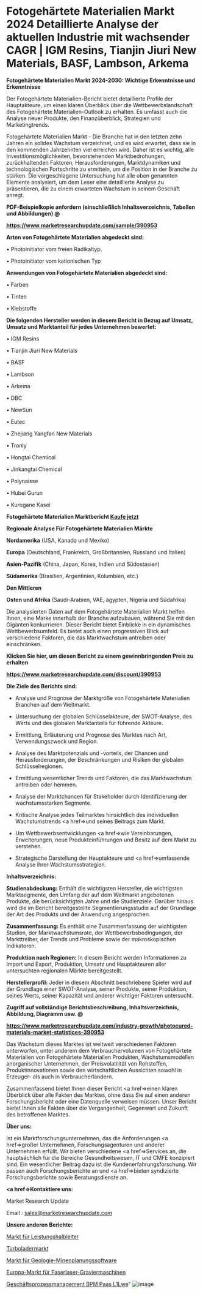 # Fotogehärtete Materialien Markt 2024 Detaillierte Analyse der aktuellen Industrie mit wachsender CAGR | IGM Resins, Tianjin Jiuri New Materials, BASF, Lambson, Arkema

<strong>Fotogehärtete Materialien Markt 2024-2030: Wichtige Erkenntnisse und Erkenntnisse</strong>

Der Fotogehärtete Materialien-Bericht bietet detaillierte Profile der Hauptakteure, um einen klaren Überblick über die Wettbewerbslandschaft des Fotogehärtete Materialien-Outlook zu erhalten. Es umfasst auch die Analyse neuer Produkte, den Finanzüberblick, Strategien und Marketingtrends.

Fotogehärtete Materialien Markt - Die Branche hat in den letzten zehn Jahren ein solides Wachstum verzeichnet, und es wird erwartet, dass sie in den kommenden Jahrzehnten viel erreichen wird. Daher ist es wichtig, alle Investitionsmöglichkeiten, bevorstehenden Marktbedrohungen, zurückhaltenden Faktoren, Herausforderungen, Marktdynamiken und technologischen Fortschritte zu ermitteln, um die Position in der Branche zu stärken. Die vorgeschlagene Untersuchung hat alle oben genannten Elemente analysiert, um dem Leser eine detaillierte Analyse zu präsentieren, die zu einem erwarteten Wachstum in seinem Geschäft anregt.



<strong><b>PDF-Beispielkopie anfordern (einschließlich Inhaltsverzeichnis, Tabellen und Abbildungen) @ </b></strong>

<strong><a href=https://www.marketresearchupdate.com/sample/390953>

<strong>https://www.marketresearchupdate.com/sample/390953</u></a></strong></strong>



<strong>Arten von Fotogehärtete Materialien abgedeckt sind:</strong>

• Photoinitiator vom freien Radikaltyp.

• Photoinitiator vom kationischen Typ



<strong>Anwendungen von Fotogehärtete Materialien abgedeckt sind:</strong>

• Farben

• Tinten

• Klebstoffe



<strong>Die folgenden Hersteller werden in diesem Bericht in Bezug auf Umsatz, Umsatz und Marktanteil für jedes Unternehmen bewertet:</strong>

• IGM Resins

• Tianjin Jiuri New Materials

• BASF

• Lambson

• Arkema

• DBC

• NewSun

• Eutec

• Zhejiang Yangfan New Materials

• Tronly

• Hongtai Chemical

• Jinkangtai Chemical

• Polynaisse

• Hubei Gurun

• Kurogane Kasei



<strong>Fotogehärtete Materialien Marktbericht <a href=https://www.marketresearchupdate.com/buynow/390953>Kaufe jetzt</a></strong>



<strong>Regionale Analyse Für Fotogehärtete Materialien Märkte</strong>



<strong>Nordamerika</strong> (USA, Kanada und Mexiko)



<strong>Europa</strong> (Deutschland, Frankreich, Großbritannien, Russland und Italien)



<strong>Asien-Pazifik</strong> (China, Japan, Korea, Indien und Südostasien)



<strong>Südamerika</strong> (Brasilien, Argentinien, Kolumbien, etc.)



<strong>Den Mittleren</strong> 

<strong>Osten und Afrika</strong> (Saudi-Arabien, VAE, ägypten, Nigeria und Südafrika)

Die analysierten Daten auf dem Fotogehärtete Materialien Markt helfen Ihnen, eine Marke innerhalb der Branche aufzubauen, während Sie mit den Giganten konkurrieren. Dieser Bericht bietet Einblicke in ein dynamisches Wettbewerbsumfeld. Es bietet auch einen progressiven Blick auf verschiedene Faktoren, die das Marktwachstum antreiben oder einschränken.



<strong>Klicken Sie hier, um diesen Bericht zu einem gewinnbringenden Preis zu erhalten
</strong>

<strong><a href=https://www.marketresearchupdate.com/discount/390953>https://www.marketresearchupdate.com/discount/390953</b></u></strong></a>



<strong>Die Ziele des Berichts sind:</strong>

- Analyse und Prognose der Marktgröße von Fotogehärtete Materialien Branchen auf dem Weltmarkt.

- Untersuchung der globalen Schlüsselakteure, der SWOT-Analyse, des Werts und des globalen Marktanteils für führende Akteure.

- Ermittlung, Erläuterung und Prognose des Marktes nach Art, Verwendungszweck und Region.

- Analyse des Marktpotenzials und -vorteils, der Chancen und Herausforderungen, der Beschränkungen und Risiken der globalen Schlüsselregionen.

- Ermittlung wesentlicher Trends und Faktoren, die das Marktwachstum antreiben oder hemmen.

- Analyse der Marktchancen für Stakeholder durch Identifizierung der wachstumsstarken Segmente.

- Kritische Analyse jedes Teilmarktes hinsichtlich des individuellen Wachstumstrends <a href=>und</a> seines Beitrags zum Markt.

- Um Wettbewerbsentwicklungen <a href=>wie</a> Vereinbarungen, Erweiterungen, neue Produkteinführungen und Besitz auf dem Markt zu verstehen.

- Strategische Darstellung der Hauptakteure und <a href=>umfas</a>sende Analyse ihrer Wachstumsstrategien.



<strong>Inhaltsverzeichnis:</strong>



<strong>Studienabdeckung:</strong> Enthält die wichtigsten Hersteller, die wichtigsten Marktsegmente, den Umfang der auf dem Weltmarkt angebotenen Produkte, die berücksichtigten Jahre und die Studienziele. Darüber hinaus wird die im Bericht bereitgestellte Segmentierungsstudie auf der Grundlage der Art des Produkts und der Anwendung angesprochen.



<strong>Zusammenfassung:</strong> Es enthält eine Zusammenfassung der wichtigsten Studien, der Marktwachstumsrate, der Wettbewerbsbedingungen, der Markttreiber, der Trends und Probleme sowie der makroskopischen Indikatoren.



<strong>Produktion nach Regionen:</strong> In diesem Bericht werden Informationen zu Import und Export, Produktion, Umsatz und Hauptakteuren aller untersuchten regionalen Märkte bereitgestellt.



<strong>Herstellerprofil:</strong> Jeder in diesem Abschnitt beschriebene Spieler wird auf der Grundlage einer SWOT-Analyse, seiner Produkte, seiner Produktion, seines Werts, seiner Kapazität und anderer wichtiger Faktoren untersucht.



<strong><b>Zugriff auf vollständige Berichtsbeschreibung, Inhaltsverzeichnis, Abbildung, Diagramm usw. @ </b></strong>

<strong><a href=https://www.marketresearchupdate.com/industry-growth/photocured-materials-market-statistices-390953>https://www.marketresearchupdate.com/industry-growth/photocured-materials-market-statistices-390953</a></strong>

Das Wachstum dieses Marktes ist weltweit verschiedenen Faktoren unterworfen, unter anderem dem Verbrauchervolumen von Fotogehärtete Materialien von Fotogehärtete Materialien Produkten, Wachstumsmodellen anorganischer Unternehmen, der Preisvolatilität von Rohstoffen, Produktinnovationen sowie den wirtschaftlichen Aussichten sowohl in Erzeuger- als auch in Verbraucherländern.

Zusammenfassend bietet Ihnen dieser Bericht <a href=>einen</a> klaren Überblick über alle Fakten des Marktes, ohne dass Sie auf einen anderen Forschungsbericht oder eine Datenquelle verweisen müssen. Unser Bericht bietet Ihnen alle Fakten über die Vergangenheit, Gegenwart und Zukunft des betroffenen Marktes.



<strong>Über uns:</strong>

 ist ein Marktforschungsunternehmen, das die Anforderungen <a href=>großer</a> Unternehmen, Forschungsagenturen und anderer Unternehmen erfüllt. Wir bieten verschiedene <a href=>Services</a> an, die hauptsächlich für die Bereiche Gesundheitswesen, IT und CMFE konzipiert sind. Ein wesentlicher Beitrag dazu ist die Kundenerfahrungsforschung. Wir passen auch Forschungsberichte an und <a href=>bieten</a> syndizierte Forschungsberichte sowie Beratungsdienste an.



<strong><a href=>Kontaktiere uns:</a></strong>

Market Research Update

Email : sales@marketresearchupdate.com



<strong>Unsere anderen Berichte:</strong>

<a href=https://www.linkedin.com/pulse/power-semiconductors-market-industry-analysis>Markt für Leistungshalbleiter</a>

<a href=https://www.linkedin.com/pulse/turbocharger-market-outlooks-2023-size-shares>Turboladermarkt</a>

<a href=https://www.linkedin.com/pulse/geology-mine-planning-software-market-analysis-segment>Markt für Geologie-Minenplanungssoftware</a>

<a href=https://www.linkedin.com/pulse/europe-fiber-laser-engraving-machines-market>Europa-Markt für Faserlaser-Graviermaschinen</a>

<a href=https://www.linkedin.com/pulse/business-process-management-bpm-paas-l1lwe/>Geschäftsprozessmanagement BPM Paas L1Lwe</a>"
![image](https://github.com/Gayatrikarjule/Market-Analysis-361/assets/97346546/903ea34a-95fb-43a4-b984-ed2ccec7c59d)
